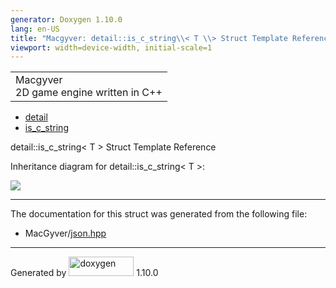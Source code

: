 ```yaml
---
generator: Doxygen 1.10.0
lang: en-US
title: "Macgyver: detail::is_c_string\\< T \\> Struct Template Reference"
viewport: width=device-width, initial-scale=1
---
```


<div id="top">

<div id="titlearea">

<table data-cellspacing="0" data-cellpadding="0">
<colgroup>
<col style="width: 100%" />
</colgroup>
<tbody>
<tr id="projectrow" class="odd">
<td id="projectalign"><div id="projectname">
Macgyver
</div>
<div id="projectbrief">
2D game engine written in C++
</div></td>
</tr>
</tbody>
</table>

</div>

<div id="main-nav">

</div>

<div id="nav-path" class="navpath">

- <a href="namespacedetail.html" class="el">detail</a>
- <a href="structdetail_1_1is__c__string.html" class="el">is_c_string</a>

</div>

</div>

<div class="header">

<div class="headertitle">

<div class="title">

detail::is_c_string\< T \> Struct Template Reference

</div>

</div>

</div>

<div class="contents">

<div class="dynheader">

Inheritance diagram for detail::is_c_string\< T \>:

</div>

<div class="dyncontent">

<div class="center">

![](structdetail_1_1is__c__string.png)

</div>

</div>

------------------------------------------------------------------------

The documentation for this struct was generated from the following file:

- MacGyver/<a href="json_8hpp_source.html" class="el">json.hpp</a>

</div>

------------------------------------------------------------------------

<span class="small">Generated
by [<img src="doxygen.svg" class="footer" width="104" height="31"
alt="doxygen" />](https://www.doxygen.org/index.html) 1.10.0</span>
